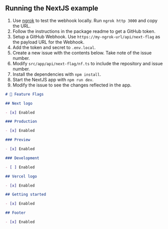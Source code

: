 ## Running the NextJS example

1. Use [ngrok](https://ngrok.com/) to test the webhook locally. Run `ngrok http 3000` and copy the URL.
2. Follow the instructions in the package readme to get a GitHub token.
3. Setup a GitHub Webhook. Use `https://my-ngrok-url/api/next-flag` as the payload URL for the Webhook.
4. Add the token and secret to `.env.local`.
5. Create a new issue with the contents below. Take note of the issue number.
6. Modify `src/app/api/next-flag/nf.ts` to include the repository and issue number.
7. Install the dependencies with `npm install`.
8. Start the NextJS app with `npm run dev`.
9. Modify the issue to see the changes reflected in the app.

```markdown
# 🏁 Feature Flags

## Next logo

- [x] Enabled

### Production

- [x] Enabled

### Preview

- [x] Enabled

### Development

- [ ] Enabled

## Vercel logo

- [x] Enabled

## Getting started

- [x] Enabled

## Footer

- [x] Enabled
```
